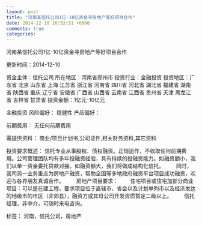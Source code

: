 ```yaml
---
layout: post
title: "河南某信托公司1亿-10亿资金寻房地产等好项目合作"
date: 2014-12-10 16:52:51 +0800
comments: true
categories: 
---
```

河南某信托公司1亿-10亿资金寻房地产等好项目合作



更新时间：2014-12-10

资金主体：信托公司
所在地区：河南省郑州市
投资行业：金融投资
投资地区：广东省 北京 山东省 上海 江苏省 浙江省 河南省 四川省 河北省 湖北省 福建省 湖南省 陕西省 重庆 辽宁省 安徽省 广西省 山西省 云南省 江西省 贵州省 天津 黑龙江省 吉林省 甘肃省
投资金额：1亿元-10亿元

金融投资
风险偏好：
                            稳健性 
                                                                                产品偏好：

前期费用：
无任何前期费用

需提供资料：
商业/项目计划书,公司证件,相关财务资料,其它资料

投资要求概述：
信托专业从事股权、债权融资。正规运作，不收取任何前期费用。公司管理团队均有多年投融资经验，具有持续的投融资能力。如融资额小，我们以单一资金委托贷款对接。如融资额大，我们将做成结构化信托。
　　同时，我司另一业务重点为房地产融资，帮助全国等多地政府融资平台项目成功融资，欢迎与各界朋友真诚合作。
　　房地产项目要求：
　　住宅项目或住宅加部分商业项目：可以是在建工程，要求项目位于直辖市、省会以及计划单列市以及经济发达的地级市的市区（非郊县），融资方或其母公司开发资质暂定二级以上。
　　信托经理，非中介，可随时来电咨询。

标签：
河南，信托公司，房地产

